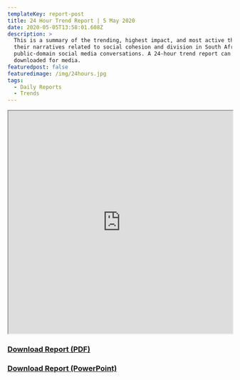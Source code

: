 ```yaml
---
templateKey: report-post
title: 24 Hour Trend Report | 5 May 2020
date: 2020-05-05T13:58:01.608Z
description: >
  This is a summary of the trending, highest impact, and most active themes and
  their narratives related to social cohesion and division in South African
  public-domain social media conversations. A 24-hour trend report can be
  downloaded for media.
featuredpost: false
featuredimage: /img/24hours.jpg
tags:
  - Daily Reports
  - Trends
---
```

<iframe src="https://drive.google.com/file/d/1oXyueppH-IJvhcvXKR2-i62SO6_Ik9jT/preview" width="100%" height="500"></iframe>
<br> <a href="https://drive.google.com/u/0/uc?id=1oXyueppH-IJvhcvXKR2-i62SO6_Ik9jT&export=download" target="blank"><h3><strong>Download Report (PDF)</h3></strong></a><a href="https://docs.google.com/presentation/d/1a9O3tRQsBHfEOo1-wyxZJVgdLF3B_kyU7arTcP-1OBI/edit?usp=sharing" target="blank"><h3><strong>Download Report (PowerPoint)</h3></strong></a>